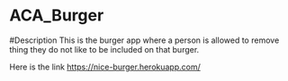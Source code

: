 # ACA_Burger
#Description
This is the burger app where a person is allowed to remove thing they do not like to be included on that burger.

Here is the link https://nice-burger.herokuapp.com/
